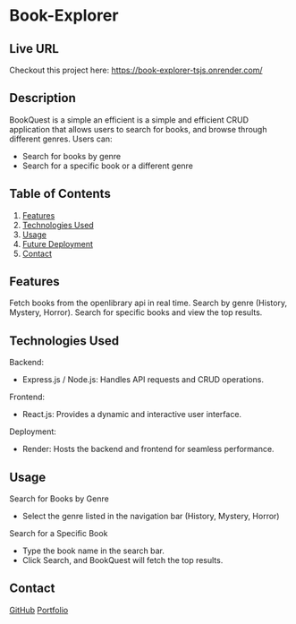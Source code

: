# Book-Explorer

## Live URL
Checkout this project here: https://book-explorer-tsjs.onrender.com/

## Description
BookQuest is a simple an efficient  is a simple and efficient CRUD application that allows users to search for books, and browse through different genres. Users can:
- Search for books by genre
- Search for a specific book or a different genre

## Table of Contents
1. [Features](#features)
2. [Technologies Used](#technologies-used)
3. [Usage](#usage)
4. [Future Deployment](#future-deployment)
5. [Contact](#contact)

## Features
Fetch books from the openlibrary api in real time. Search by genre (History, Mystery, Horror). Search for specific books and view the top results.

## Technologies Used
Backend:

- Express.js / Node.js: Handles API requests and CRUD operations. 

Frontend:
- React.js: Provides a dynamic and interactive user interface. 

Deployment:
- Render: Hosts the backend and frontend for seamless performance.

## Usage
Search for Books by Genre
-  Select the genre listed in the navigation bar (History, Mystery, Horror)

Search for a Specific Book
- Type the book name in the search bar.
- Click Search, and BookQuest will fetch the top results.

## Contact
[GitHub](https://github.com/Ryan3389)
[Portfolio](https://ryancuthbert.netlify.app/)
